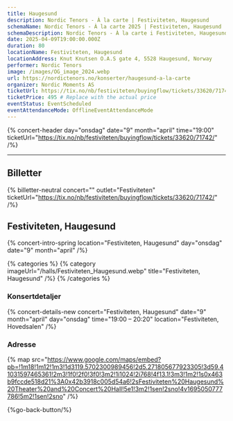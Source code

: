 ```yaml
---
title: Haugesund
description: Nordic Tenors - À la carte | Festiviteten, Haugesund
schemaName: Nordic Tenors - À la carte 2025 | Festiviteten, Haugesund
schemaDescription: Nordic Tenors - À la carte i Festiviteten, Haugesund
date: 2025-04-09T19:00:00.000Z
duration: 80
locationName: Festiviteten, Haugesund
locationAddress: Knut Knutsen O.A.S gate 4, 5528 Haugesund, Norway
performer: Nordic Tenors
image: /images/OG_image_2024.webp
url: https://nordictenors.no/konserter/haugesund-a-la-carte
organizer: Nordic Moments AS
ticketUrl: https://tix.no/nb/festiviteten/buyingflow/tickets/33620/71742/
ticketPrice: 495 # Replace with the actual price
eventStatus: EventScheduled
eventAttendanceMode: OfflineEventAttendanceMode
---
```


{% concert-header day="onsdag" date="9" month="april" time="19:00" ticketUrl="https://tix.no/nb/festiviteten/buyingflow/tickets/33620/71742/" /%}

---

## Billetter

{% billetter-neutral concert="" outlet="Festiviteten" ticketUrl="https://tix.no/nb/festiviteten/buyingflow/tickets/33620/71742/" /%}

## Festiviteten, Haugesund

{% concert-intro-spring location="Festiviteten, Haugesund" day="onsdag" date="9" month="april" /%}

{% categories %}
{% category imageUrl="/halls/Festiviteten_Haugesund.webp" title="Festiviteten, Haugesund" /%}
{% /categories %}

### Konsertdetaljer

{% concert-details-new concert="Festiviteten, Haugesund" date="9" month="april" day="onsdag" time="19:00 – 20:20" location="Festiviteten, Hovedsalen" /%}

### Adresse

{% map src="https://www.google.com/maps/embed?pb=!1m18!1m12!1m3!1d3119.5702300989456!2d5.271805677923305!3d59.41031597465361!2m3!1f0!2f0!3f0!3m2!1i1024!2i768!4f13.1!3m3!1m2!1s0x463b9fccde518d21%3A0x42b3918c005d54a6!2sFestiviteten%20Haugesund%20Theater%20and%20Concert%20Hall!5e1!3m2!1sen!2sno!4v1695050777786!5m2!1sen!2sno" /%}

{%go-back-button/%}
